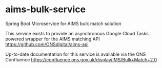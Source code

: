 # aims-bulk-service
Spring Boot Microservice for AIMS bulk match solution

This service exists to provide an asynchronous Google Cloud Tasks powered wrapper for the AIMS matching API https://github.com/ONSdigital/aims-api

Up-to-date documentation for this service is available via the ONS Confluence https://confluence.ons.gov.uk/display/IMS/Bulk+Match+2.0